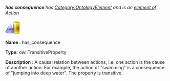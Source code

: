 ___has consequence__ 
 has
 [Category:OntologyElement](../../Category/OntologyElement "Category:OntologyElement") 
 and is an
 [element of](../../Property/ElementOf "Property:ElementOf") 
[Action](../../Submissions/Action "Submissions:Action")_




  





[![ObjectProperty](../public/images/thumb/c/c3/ObjectProperty.gif/45px-ObjectProperty.gif)](../../Image/ObjectProperty.gif "ObjectProperty")


__Name__ 
 : has\_consequence
 



__Type:__ 
 owl:TransitiveProperty
 



__Description__ 
 : A causal relation between actions, i.e. one action is the cause of another action. For example, the action of "swimming" is a consequence of "jumping into deep water". The property is transitive.